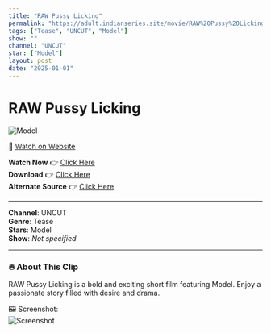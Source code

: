 ```yaml
---
title: "RAW Pussy Licking"
permalink: "https://adult.indianseries.site/movie/RAW%20Pussy%20Licking"
tags: ["Tease", "UNCUT", "Model"]
show: ""
channel: "UNCUT"
star: ["Model"]
layout: post
date: "2025-01-01"
---
```


# RAW Pussy Licking

![Model](https://shorts.desisins.com/wp-content/uploads/2024/04/RAW-Pussy-Licking-Tease-DesiSins.com_.jpg)

🔗 [Watch on Website](https://adult.indianseries.site/movie/RAW%20Pussy%20Licking)

**Watch Now** 👉 [Click Here](https://adult.indianseries.site/movie/RAW%20Pussy%20Licking)  
**Download** 👉 [Click Here](https://adult.indianseries.site/movie/RAW%20Pussy%20Licking)  
**Alternate Source** 👉 [Click Here](https://adult.indianseries.site/movie/RAW%20Pussy%20Licking)

---

**Channel**: UNCUT  
**Genre**: Tease  
**Stars**: Model  
**Show**: *Not specified*

---

### 🔥 About This Clip

RAW Pussy Licking is a bold and exciting short film featuring Model. Enjoy a passionate story filled with desire and drama.
 
🖼️ Screenshot:  
![Screenshot](https://shorts.desisins.com/wp-content/uploads/2024/04/RAW-Pussy-Licking-Tease-DesiSins.com_.jpg)
